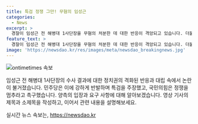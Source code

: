 ```yaml
---
title: 특검 정쟁 그만! 무혐의 임성근
categories:
  - News
excerpt: >
  경찰이 임성근 전 해병대 1사단장을 무혐의 처분한 데 대한 반응이 격앙되고 있습니다. 더불어민주당은 특검을 요구하며 결과를 납득할 수 없다고 주장하고, 국민의힘은 정쟁을 멈추라고 촉구했습니다. 민주당과 국민의힘은 수색 관련해서도 의견이 엇갈리며, 검찰의 이재명 전 대표에 대한 수사와 관련된 논란도 높아진 상황입니다.
feature_text: >
  경찰이 임성근 전 해병대 1사단장을 무혐의 처분한 데 대한 반응이 격앙되고 있습니다. 더불어민주당은 특검을 요구하며 결과를 납득할 수 없다고 주장하고, 국민의힘은 정쟁을 멈추라고 촉구했습니다. 민주당과 국민의힘은 수색 관련해서도 의견이 엇갈리며, 검찰의 이재명 전 대표에 대한 수사와 관련된 논란도 높아진 상황입니다.
image: 'https://newsdao.kr/res/images/meta/newsdao_breakingnews.jpg'
---
```


<p><img src="https://newsdao.kr/res/images/meta/newsdao_breakingnews.jpg" alt="ontimetimes 속보" /></p>

<p>임성근 전 해병대 1사단장의 수사 결과에 대한 정치권의 격화된 반응과 대립 속에서 논란이 불거졌습니다. 민주당은 이에 강하게 반발하며 특검을 주장했고, 국민의힘은 정쟁을 멈추라고 촉구했습니다. 양측의 입장과 요구 사항에 대해 알아보겠습니다. 영상 기사의 제목과 소제목을 작성하고, 이어서 관련 내용을 설명해보세요.</p>
실시간 뉴스 속보는, <a href="https://newsdao.kr" rel="dofollow">https://newsdao.kr</a>


